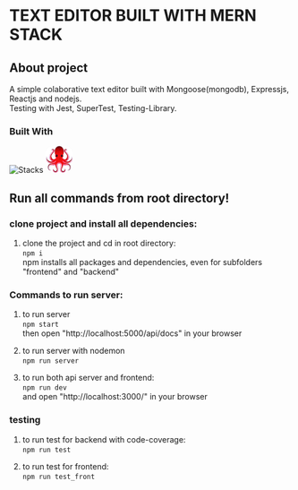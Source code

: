 # TEXT EDITOR BUILT WITH MERN STACK

## About project
A simple colaborative text editor built with Mongoose(mongodb), Expressjs, Reactjs and nodejs.   
Testing with Jest, SuperTest, Testing-Library.


### Built With
![Stacks](https://skills.thijs.gg/icons?i=mongodb,express,react,nodejs,jest)  <img src="./rtl.png" width="48px" height="48px" style="background-color:#f2f2f2; border-radius:12px">


## Run all commands from root directory!  
  

### clone project and install all dependencies: 

1. clone the project and cd in root directory:  
`npm i`  
npm installs all packages and dependencies, even for subfolders "frontend" and "backend"


### Commands to run server:
1. to run server  
`npm start`  
then open "http://localhost:5000/api/docs" in your browser   


2. to run server with nodemon   
`npm run server`  


3. to run both api server and frontend:   
`npm run dev`  
and open "http://localhost:3000/" in your browser

### testing
1. to run test for backend with code-coverage:     
`npm run test`  

2. to run test for frontend:  
`npm run test_front`